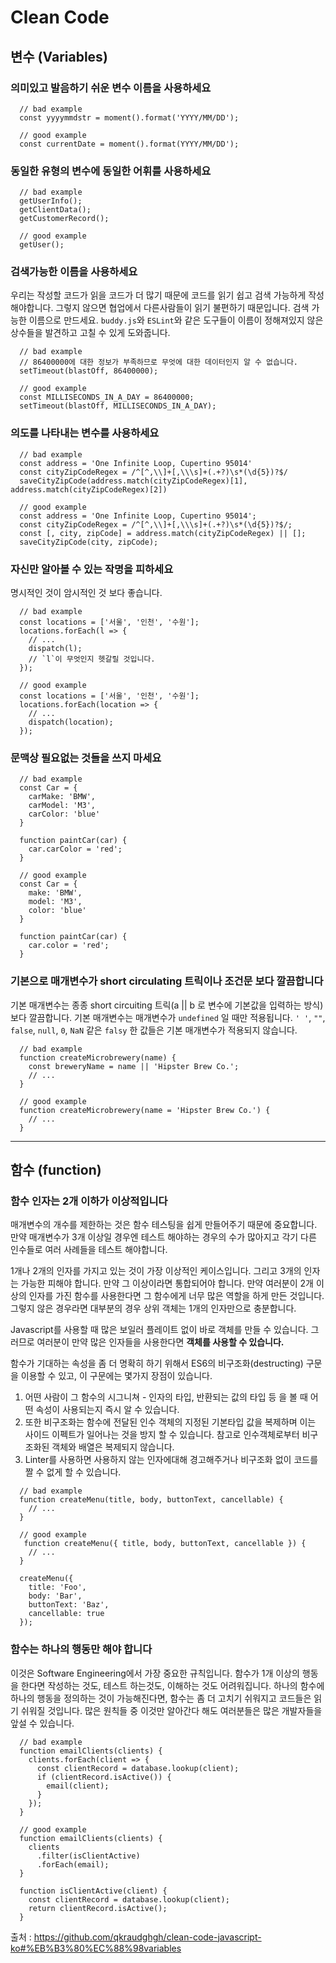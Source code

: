 # Clean Code

## 변수 (Variables)
### 의미있고 발음하기 쉬운 변수 이름을 사용하세요
```
  // bad example
  const yyyymmdstr = moment().format('YYYY/MM/DD');
  
  // good example
  const currentDate = moment().format(YYYY/MM/DD');
```

### 동일한 유형의 변수에 동일한 어휘를 사용하세요
```
  // bad example
  getUserInfo();
  getClientData();
  getCustomerRecord();
  
  // good example
  getUser();
```

### 검색가능한 이름을 사용하세요

우리는 작성할 코드가 읽을 코드가 더 많기 때문에 코드를 읽기 쉽고 검색 가능하게 작성해야합니다. 그렇지 않으면 협업에서 다른사람들이 읽기 불편하기 때문입니다.
검색 가능한 이름으로 만드세요. `buddy.js`와 `ESLint`와 같은 도구들이 이름이 정해져있지 않은 상수들을 발견하고 고칠 수 있게 도와줍니다.

```
  // bad example
  // 86400000에 대한 정보가 부족하므로 무엇에 대한 데이터인지 알 수 없습니다.
  setTimeout(blastOff, 86400000);
  
  // good example
  const MILLISECONDS_IN_A_DAY = 86400000;
  setTimeout(blastOff, MILLISECONDS_IN_A_DAY);
```

### 의도를 나타내는 변수를 사용하세요
```
  // bad example
  const address = 'One Infinite Loop, Cupertino 95014'
  const cityZipCodeRegex = /^[^,\\]+[,\\\s]+(.+?)\s*(\d{5})?$/
  saveCityZipCode(address.match(cityZipCodeRegex)[1], address.match(cityZipCodeRegex)[2])
  
  // good example
  const address = 'One Infinite Loop, Cupertino 95014';
  const cityZipCodeRegex = /^[^,\\]+[,\\\s]+(.+?)\s*(\d{5})?$/;
  const [, city, zipCode] = address.match(cityZipCodeRegex) || [];
  saveCityZipCode(city, zipCode);
```

### 자신만 알아볼 수 있는 작명을 피하세요

명시적인 것이 암시적인 것 보다 좋습니다.

```
  // bad example
  const locations = ['서울', '인천', '수원'];
  locations.forEach(l => {
    // ...
    dispatch(l);
    // `l`이 무엇인지 헷갈릴 것입니다.
  });
  
  // good example
  const locations = ['서울', '인천', '수원'];
  locations.forEach(location => {
    // ...
    dispatch(location);
  });
```

### 문맥상 필요없는 것들을 쓰지 마세요
```
  // bad example
  const Car = {
    carMake: 'BMW',
    carModel: 'M3',
    carColor: 'blue'
  }
  
  function paintCar(car) {
    car.carColor = 'red';
  }

  // good example
  const Car = {
    make: 'BMW',
    model: 'M3',
    color: 'blue'
  }
  
  function paintCar(car) {
    car.color = 'red';
  }
```


### 기본으로 매개변수가 short circulating 트릭이나 조건문 보다 깔끔합니다

기본 매개변수는 종종 short circuiting 트릭(a || b 로 변수에 기본값을 입력하는 방식) 보다 깔끔합니다. 기본 매개변수는 매개변수가 `undefined` 일 때만 적용됩니다. `' '`, `""`, `false`, `null`, `0`, `NaN` 같은 `falsy` 한 값들은 기본 매개변수가 적용되지 않습니다.
```
  // bad example
  function createMicrobrewery(name) {
    const breweryName = name || 'Hipster Brew Co.';
    // ...
  }

  // good example
  function createMicrobrewery(name = 'Hipster Brew Co.') {
    // ...
  }
```

------------

## 함수 (function)

### 함수 인자는 2개 이하가 이상적입니다

매개변수의 개수를 제한하는 것은 함수 테스팅을 쉽게 만들어주기 때문에 중요합니다. 
만약 매개변수가 3개 이상일 경우엔 테스트 해야하는 경우의 수가 많아지고 각기 다른 인수들로 여러 사례들을 테스트 해야합니다.

1개나 2개의 인자를 가지고 있는 것이 가장 이상적인 케이스입니다. 그리고 3개의 인자는 가능한 피해야 합니다.
만약 그 이상이라면 통합되어야 합니다. 만약 여러분이 2개 이상의 인자를 가진 함수를 사용한다면 그 함수에게 너무 많은 역할을 하게 만든 것입니다. 그렇지 않은 경우라면 대부분의 경우 상위 객체는 1개의 인자만으로 충분합니다.

Javascript를 사용할 때 많은 보일러 플레이트 없이 바로 객체를 만들 수 있습니다. 그러므로 여러분이 만약 많은 인자들을 사용한다면 <strong>객체를 사용할 수 있습니다.</strong>

함수가 기대하는 속성을 좀 더 명확히 하기 위해서 ES6의 비구조화(destructing) 구문을 이용할 수 있고, 이 구문에는 몇가지 장점이 있습니다.

1. 어떤 사람이 그 함수의 시그니쳐 - 인자의 타입, 반환되는 값의 타입 등 을 볼 때 어떤 속성이 사용되는지 즉시 알 수 있습니다.
2. 또한 비구조화는 함수에 전달된 인수 객체의 지정된 기본타입 값을 복제하며 이는 사이드 이펙트가 일어나는 것을 방지 할 수 있습니다. 참고로 인수객체로부터 비구조화된 객체와 배열은 복제되지 않습니다.
3. Linter를 사용하면 사용하지 않는 인자에대해 경고해주거나 비구조화 없이 코드를 짤 수 없게 할 수 있습니다.

```
  // bad example
  function createMenu(title, body, buttonText, cancellable) {
    // ...
  }
  
  // good example
   function createMenu({ title, body, buttonText, cancellable }) {
    // ...
  }

  createMenu({
    title: 'Foo',
    body: 'Bar',
    buttonText: 'Baz',
    cancellable: true
  });
```

### 함수는 하나의 행동만 해야 합니다

이것은 Software Engineering에서 가장 중요한 규칙입니다. 함수가 1개 이상의 행동을 한다면 작성하는 것도, 테스트 하는것도, 이해하는 것도 어려워집니다. 하나의 함수에 하나의 행동을 정의하는 것이 가능해진다면, 함수는 좀 더 고치기 쉬워지고 코드들은 읽기 쉬워질 것입니다. 많은 원칙들 중 이것만 알아간다 해도 여러분들은 많은 개발자들을 앞설 수 있습니다.
```
  // bad example
  function emailClients(clients) {
    clients.forEach(client => {
      const clientRecord = database.lookup(client);
      if (clientRecord.isActive()) {
        email(client);
      }
    });
  }

  // good example
  function emailClients(clients) {
    clients
      .filter(isClientActive)
      .forEach(email);
  }

  function isClientActive(client) {
    const clientRecord = database.lookup(client);
    return clientRecord.isActive();
  }
```


출처 : https://github.com/qkraudghgh/clean-code-javascript-ko#%EB%B3%80%EC%88%98variables
















